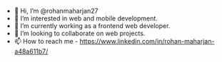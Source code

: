 - 👋 Hi, I’m @rohanmaharjan27
- 👀 I’m interested in web and mobile development.
- 🌱 I’m currently working as a frontend web developer.
- 💞️ I’m looking to collaborate on web projects.
- 📫 How to reach me - https://www.linkedin.com/in/rohan-maharjan-a48a611b7/

<!---
rohanmaharjan27/rohanmaharjan27 is a ✨ special ✨ repository because its `README.md` (this file) appears on your GitHub profile.
You can click the Preview link to take a look at your changes.
--->

